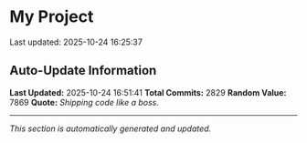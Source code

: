 # My Project


Last updated: 2025-10-24 16:25:37




















































































































































































































































































































































































































































































































































































































































































































































































































































































































































































































































































































































































































































































































































































































































































































































































































































































































































































































































































































































































































































































































































































































































































































































































































































































































































































































































































































































































































































































































































































































































































































































































































































































































































## Auto-Update Information

**Last Updated:** 2025-10-24 16:51:41
**Total Commits:** 2829
**Random Value:** 7869
**Quote:** _Shipping code like a boss._

---
_This section is automatically generated and updated._
